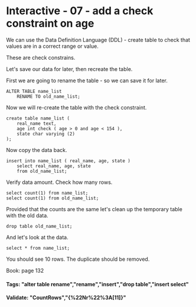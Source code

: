 


<style>
.pagebreak { page-break-before: always; }
.half { height: 200px; }
</style>








# Interactive - 07 - add a check constraint on age

We can use the Data Definition Language (DDL) - create table to check
that values are in a correct range or value.

These are check constrains.

Let's save our data for later, then recreate the table.

First we are going to rename the table - so we can save 
it for later.

```
ALTER TABLE name_list
	RENAME TO old_name_list;
```


Now we will re-create the table with the check constraint.

```
create table name_list (
	real_name text,
	age int check ( age > 0 and age < 154 ),	
	state char varying (2)
);

```

Now copy the data back.  

```
insert into name_list ( real_name, age, state ) 
	select real_name, age, state 
	from old_name_list;
```

Verify data amount.  Check how many rows.

```
select count(1) from name_list;
select count(1) from old_name_list;
```

Provided that the counts are the same let's clean up the temporary table with the old data. 

```
drop table old_name_list;
```

And let's look at the data.


```
select * from name_list;
```

You should see 10 rows.  The duplicate should be removed.

Book: page 132 

#### Tags: "alter table rename","rename","insert","drop table","insert select"

#### Validate: "CountRows","{%22Nr%22%3A[11]}"

